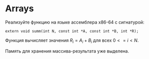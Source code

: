 # Arrays

Реализуйте функцию на языке ассемблера x86-64 с сигнатурой:
```
extern void summ(int N, const int *A, const int *B, int *R);
```
Функция вычисляет значения $R_i = A_i + B_i$ для всех $0 <= i < N$.

Память для хранения массива-результата уже выделена.